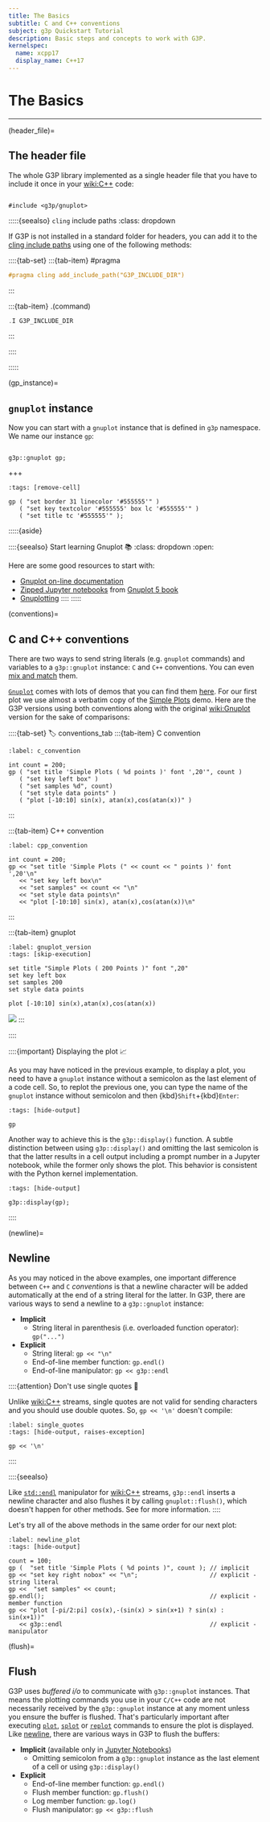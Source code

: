 ```yaml
---
title: The Basics
subtitle: C and C++ conventions
subject: g3p Quickstart Tutorial
description: Basic steps and concepts to work with G3P.
kernelspec:
  name: xcpp17
  display_name: C++17
---
```


# The Basics

---

(header_file)=
## The header file

The whole G3P library implemented as a single header file that you have to include it once in your <wiki:C++> code:

```{code-cell} cpp

#include <g3p/gnuplot>
```

:::::{seealso} `cling` include paths
:class: dropdown

If G3P is not installed in a standard folder for headers, you can add it to the [cling include paths](xref:cling#chapters/grammar) using one of the following methods:

::::{tab-set}
:::{tab-item} #pragma

```cpp
#pragma cling add_include_path("G3P_INCLUDE_DIR")
```
:::

:::{tab-item} .(command)

```cpp
.I G3P_INCLUDE_DIR
```

:::

::::

:::::

(gp_instance)=
## `gnuplot` instance

Now you can start with a `gnuplot` instance that is defined in `g3p` namespace. We name our instance `gp`:

```{code-cell} cpp

g3p::gnuplot gp;
```
+++
```{code-cell} cpp
:tags: [remove-cell]

gp ( "set border 31 linecolor '#555555'" )
   ( "set key textcolor '#555555' box lc '#555555'" )
   ( "set title tc '#555555'" );
```

:::::{aside}

::::{seealso} Start learning Gnuplot 📚
:class: dropdown
:open:

Here are some good resources to start with:
- [Gnuplot on-line documentation](http://gnuplot.info/docs_6.0/gnuplot6.html)
- [Zipped Jupyter notebooks](https://alogus.com/g5script/servefile/JupyterVersions.zip/dl/) from [Gnuplot 5 book](https://alogus.com/g5script/gnuplot5/)
- [Gnuplotting](https://gnuplotting.org/)
::::
:::::

(conventions)=
## C and C++ conventions

There are two ways to send string literals (e.g. `gnuplot` commands)  and variables to a `g3p::gnuplot` instance: `C` and `C++` conventions. You can even [mix and match](#datablock_plot) them.

[`Gnuplot`](http://www.gnuplot.info) comes with lots of demos that you can find them [here](http://gnuplot.info/demos). For our first plot we use almost a verbatim copy of the [Simple Plots](https://gnuplot.sourceforge.net/demo_5.4/simple.html) demo. Here are the G3P versions using both conventions along with the original <wiki:Gnuplot> version for the sake of comparisons:

::::{tab-set}
:label: conventions_tab
:::{tab-item} C convention

```{code-cell} cpp
:label: c_convention

int count = 200;
gp ( "set title 'Simple Plots ( %d points )' font ',20'", count )
   ( "set key left box" )
   ( "set samples %d", count)
   ( "set style data points" )
   ( "plot [-10:10] sin(x), atan(x),cos(atan(x))" )
```
:::

:::{tab-item} C++ convention

```{code-cell} cpp
:label: cpp_convention

int count = 200;
gp << "set title 'Simple Plots (" << count << " points )' font ',20'\n"
   << "set key left box\n"
   << "set samples" << count << "\n"
   << "set style data points\n"
   << "plot [-10:10] sin(x), atan(x),cos(atan(x))\n"
```

:::

:::{tab-item} gnuplot

```{code-cell} Gnuplot
:label: gnuplot_version
:tags: [skip-execution]

set title "Simple Plots ( 200 Points )" font ",20"
set key left box
set samples 200
set style data points

plot [-10:10] sin(x),atan(x),cos(atan(x))
```
![](#c_convention)
:::

::::

::::{important} Displaying the plot 📈

As you may have noticed in the previous example, to display a plot, you need to have a `gnuplot` instance without a semicolon as the last element of a code cell. So, to replot the previous one, you can type the name of the `gnuplot` instance without semicolon and then {kbd}`Shift`+{kbd}`Enter`:

```{code-cell} cpp
:tags: [hide-output]

gp
```

Another way to achieve this is the `g3p::display()` function. A subtle distinction between using `g3p::display()` and omitting the last semicolon is that the latter results in a cell output including a prompt number in a Jupyter notebook, while the former only shows the plot. This behavior is consistent with the Python kernel implementation.

```{code-cell} cpp
:tags: [hide-output]

g3p::display(gp);
```

::::

(newline)=
## Newline

As you may noticed in the above examples, one important difference between `C++` and `C` *conventions* is that a newline character will be added automatically at the end of a string literal for the latter. In G3P, there are various ways to send a newline to a `g3p::gnuplot` instance:

- **Implicit**
  - String literal in parenthesis (i.e. overloaded function operator): `gp("...")`
- **Explicit**
  - String literal: `gp << "\n"`
  - End-of-line member function: `gp.endl()`
  - End-of-line manipulator: `gp << g3p::endl`

::::{attention} Don't use single quotes 🚫

Unlike <wiki:C++> streams, single quotes are not valid for sending characters and you should use double quotes. So, `gp << '\n'` doesn't compile:

```{code-cell} cpp
:label: single_quotes
:tags: [hide-output, raises-exception]

gp << '\n'
```

::::

::::{seealso}

Like [`std::endl`](https://en.cppreference.com/w/cpp/io/manip/endl) manipulator for <wiki:C++> streams, `g3p::endl` inserts a newline character and also flushes it by calling `gnuplot::flush()`, which doesn't happen for other methods. See [](#flush) for more information.
::::

Let's try all of the above methods in the same order for our next plot:

```{code-cell} cpp
:label: newline_plot
:tags: [hide-output]

count = 100;
gp (  "set title 'Simple Plots ( %d points )", count ); // implicit
gp << "set key right nobox" << "\n";                    // explicit - string literal
gp <<  "set samples" << count;
gp.endl();                                              // explicit - member function
gp << "plot [-pi/2:pi] cos(x),-(sin(x) > sin(x+1) ? sin(x) : sin(x+1))"
   << g3p::endl                                         // explicit - manipulator
```

(flush)=
## Flush

G3P uses *buffered i/o* to communicate with `g3p::gnuplot` instances. That means the plotting commands you use in your `C/C++` code are not necessarily received by the `g3p::gnuplot` instance at any moment unless you ensure the buffer is flushed. That's particularly important after executing [`plot`](http://gnuplot.info/docs_5.5/loc7782.html), [`splot`](http://gnuplot.info/docs_5.5/loc17814.html) or [`replot`](http://gnuplot.info/docs_5.5/loc9853.html) commands to ensure the plot is displayed. Like [newline](#newline), there are various ways in G3P to flush the buffers:

- **Implicit** (available only in [Jupyter Notebooks](wiki:Project_Jupyter))
  - Omitting semicolon from a `g3p::gnuplot` instance as the last element of a cell or using `g3p::display()`
- **Explicit**
  - End-of-line member function: `gp.endl()`
  - Flush member function: `gp.flush()`
  - Log member function: `gp.log()`
  - Flush manipulator: `gp << g3p::flush`
